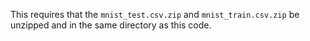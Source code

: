 This requires that the `mnist_test.csv.zip` and `mnist_train.csv.zip`
be unzipped and in the same directory as this code.
